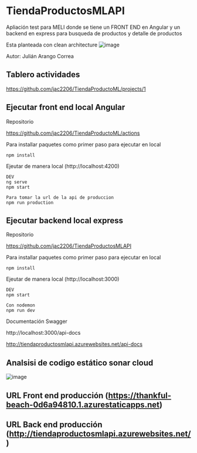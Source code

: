 # TiendaProductosMLAPI

Apliación test para MELI donde se tiene un FRONT END en Angular y un backend en express para busqueda de productos y detalle de productos

Esta planteada con clean architecture
![image](https://user-images.githubusercontent.com/66278236/179424870-70293fd4-0157-4881-866a-cb07c48ea6c8.png)

Autor: Julián Arango Correa

## Tablero actividades

https://github.com/jac2206/TiendaProductoML/projects/1

## Ejecutar front end local Angular

Repositorio

https://github.com/jac2206/TiendaProductoML/actions

Para installar paquetes como primer paso para ejecutar en local
```
npm install
```

Ejeutar de manera local (http://localhost:4200)

```
DEV
ng serve
npm start

Para tomar la url de la api de produccion 
npm run production 

```

## Ejecutar backend local express

Repositorio

https://github.com/jac2206/TiendaProductosMLAPI

Para installar paquetes como primer paso para ejecutar en local
```
npm install
```

Ejeutar de manera local (http://localhost:3000)

```
DEV
npm start

Con nodemon
npm run dev 

```

Documentación Swagger

http://localhost:3000/api-docs

http://tiendaproductosmlapi.azurewebsites.net/api-docs

## Analsisi de codigo estático sonar cloud 
![image](https://user-images.githubusercontent.com/66278236/179624046-ae41234e-3a1e-4c82-831f-a316d8388e0c.png)


## URL Front end producción (https://thankful-beach-0d6a94810.1.azurestaticapps.net)

## URL Back end producción (http://tiendaproductosmlapi.azurewebsites.net/)



